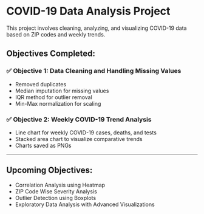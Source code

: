 # COVID-19 Data Analysis Project

This project involves cleaning, analyzing, and visualizing COVID-19 data based on ZIP codes and weekly trends.

## Objectives Completed:

### ✅ Objective 1: Data Cleaning and Handling Missing Values
- Removed duplicates
- Median imputation for missing values
- IQR method for outlier removal
- Min-Max normalization for scaling

### ✅ Objective 2: Weekly COVID-19 Trend Analysis
- Line chart for weekly COVID-19 cases, deaths, and tests
- Stacked area chart to visualize comparative trends
- Charts saved as PNGs

---

## Upcoming Objectives:
- Correlation Analysis using Heatmap
- ZIP Code Wise Severity Analysis
- Outlier Detection using Boxplots
- Exploratory Data Analysis with Advanced Visualizations
